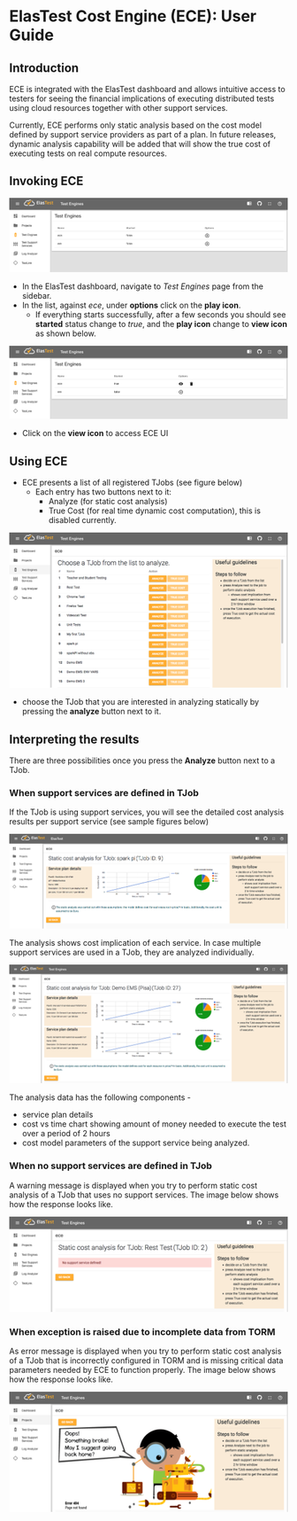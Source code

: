 # ElasTest Cost Engine (ECE): User Guide

## Introduction
ECE is integrated with the ElasTest dashboard and allows intuitive access to testers for seeing the financial implications of executing distributed tests using cloud resources together with other support services.

Currently, ECE performs only static analysis based on the cost model defined by support service providers as part of a plan. In future releases, dynamic analysis capability will be added that will show the true cost of executing tests on real compute resources.

## Invoking ECE
![Navigate to Test Engines page](imgs/ece-access.png)
- In the ElasTest dashboard, navigate to *Test Engines* page from the sidebar. 
- In the list, against *ece*, under **options** click on the **play icon**. 
  - If everything starts successfully, after a few seconds you should see **started** status change to *true*, and the **play icon** change to **view icon** as shown below.

![Once ECE has successfully started](imgs/ece-access-2.png)
- Click on the **view icon** to access ECE UI

## Using ECE
- ECE presents a list of all registered TJobs (see figure below)
  - Each entry has two buttons next to it:
    - Analyze (for static cost analysis)
    - True Cost (for real time dynamic cost computation), this is disabled currently.

![ECE main page](imgs/ece-access-3.png)
  - choose the TJob that you are interested in analyzing statically by pressing the **analyze** button next to it.

## Interpreting the results
There are three possibilities once you press the **Analyze** button next to a TJob.

### When support services are defined in TJob
If the TJob is using support services, you will see the detailed cost analysis results per support service (see sample figures below)

![ECE analysis page](imgs/ece-analysis-1.png)

The analysis shows cost implication of each service. In case multiple support services are used in a TJob, they are analyzed individually.

![ECE analysis page, multiple support services](imgs/ece-analysis-2.png)

The analysis data has the following components -
- service plan details
- cost vs time chart showing amount of money needed to execute the test over a period of 2 hours
- cost model parameters of the support service being analyzed.

### When no support services are defined in TJob
A warning message is displayed when you try to perform static cost analysis of a TJob that uses no support services. The image below shows how the response looks like.

![ECE analysis page](imgs/ece-analysis-3.png)

### When exception is raised due to incomplete data from TORM
As error message is displayed when you try to perform static cost analysis of a TJob that is incorrectly configured in TORM and is missing critical data parameters needed by ECE to function properly. The image below shows how the response looks like.

![ECE analysis page](imgs/ece-analysis-4.png)
